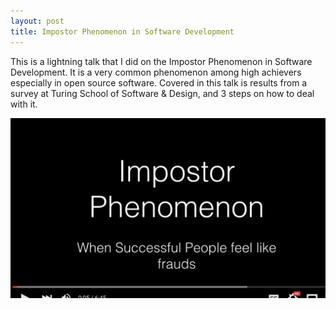 ```yaml
---
layout: post
title: Impostor Phenomenon in Software Development
---
```


This is a lightning talk that I did on the Impostor Phenomenon in Software Development.  It is a very common phenomenon among high achievers especially in open source software.  Covered in this talk is results from a survey at Turing School of Software & Design, and 3 steps on how to deal with it.

[![Screenshot](./public/screenshot.png)](https://www.youtube.com/watch?v=fN_-os5-LMc)
